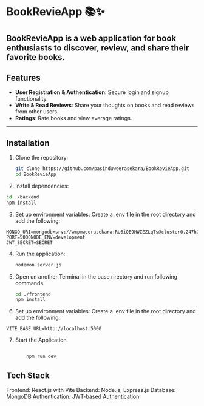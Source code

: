 # BookRevieApp 📚✨  

**BookRevieApp** is a web application for book enthusiasts to discover, review, and share their favorite books. 
---

## Features  
- **User Registration & Authentication**: Secure login and signup functionality.  
- **Write & Read Reviews**: Share your thoughts on books and read reviews from other users.  
- **Ratings**: Rate books and view average ratings.  
---

## Installation  

1. Clone the repository:  
   ```bash
   git clone https://github.com/pasinduweerasekara/BookRevieApp.git
   cd BookRevieApp
2. Install dependencies:
  ```bash
cd ./backend
npm install
  ```

3. Set up environment variables:
Create a .env file in the root directory and add the following:

  ```env
MONGO_URI=mongodb+srv://wmpmweerasekara:RU6iQE9HWZEZLqTs@cluster0.247h7.mongodb.net/BookReviewApp
PORT=5000NODE_ENV=development
JWT_SECRET=SECRET
  ```

4. Run the application:
   ```bash
   nodemon server.js
   ```
5. Open un another Terminal in the base rirectory and run following commands

   ```bash
   cd ./frontend
   npm install
    ```
6. Set up environment variables:
Create a .env file in the root directory and add the following:

```env
VITE_BASE_URL=http://localhost:5000
```

7. Start the Application

   ```bash
   
       npm run dev
   ```
## Tech Stack
Frontend: React.js with Vite
Backend: Node.js, Express.js
Database: MongoDB
Authentication: JWT-based Authentication





